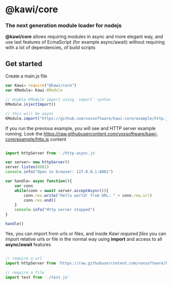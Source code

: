 # @kawi/core

### The next generation module loader for nodejs

**@kawi/core** allows requiring modules in async and more elegant way, and use last features of EcmaScript (for example async/await) without requiring with a lot of dependencies, of build scripts


## Get started 

Create a main.js file

```javascript
var Kawi= require("@kawi/core") 
var KModule= Kawi.KModule

// enable KModule import using `import` syntax
KModule.injectImport()

// this will be async 
KModule.import("https://github.com/voxsoftware/kawi-core/example/http.js")

``` 


If you run the previous example, you will see and HTTP server example running.
Look the https://raw.githubusercontent.com/voxsoftware/kawi-core/example/http.js content

```javascript

import httpServer from './http-async.js'

var server= new httpServer()
server.listen(8081)
console.info("Open in browser: 127.0.0.1:8081")

var handle= async function(){
	var conn
	while(conn = await server.acceptAsync()){
		conn.res.write("Hello world! from URL: " + conn.req.url)
		conn.res.end()
	}
	console.info("Http server stopped")
}

handle()

``` 

Yes, you can import from urls or files, and inside *Kawi required files* you can import relative urls or file in the normal way using **import** and access to all **async/await** features


```javascript

// require a url
import httpServer from 'https://raw.githubusercontent.com/voxsoftware/kawi-core/example/http-async.js'

// require a file
import test from './test.js'

``` 


